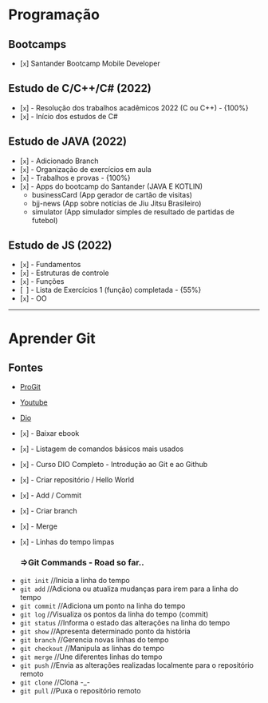 # Programação

## Bootcamps

- [`x`] Santander Bootcamp Mobile Developer

## Estudo de C/C++/C# (2022)

- [`x`] - Resolução dos trabalhos acadêmicos 2022 (C ou C++) - {100%} 
- [`x`] - Início dos estudos de C#

## Estudo de JAVA (2022)

- [`x`] - Adicionado Branch
- [`x`] - Organização de exercícios em aula
- [`x`] - Trabalhos e provas - {100%}
- [`x`] - Apps do bootcamp do Santander (JAVA E KOTLIN)
   - businessCard (App gerador de cartão de visitas)
   - bjj-news (App sobre notícias de Jiu Jitsu Brasileiro)
   - simulator (App simulador simples de resultado de partidas de futebol)



## Estudo de JS (2022)

- [`x`] - Fundamentos
- [`x`] - Estruturas de controle
- [`x`] - Funções
- [` `] - Lista de Exercícios 1 (função) completada - {55%}
- [`x`] - OO

* * * 

# Aprender Git

## Fontes
- [ProGit](https://git-scm.com/book/pt-br/v2)
- [Youtube](https://www.youtube.com/watch?v=2alg7MQ6_sI)
- [Dio](https://web.dio.me/course/introducao-ao-git-e-ao-github/learning/75b9fe49-6ed4-4480-83a7-7e37fc356aa9)

- [`x`] - Baixar ebook
- [`x`] - Listagem de comandos básicos mais usados
- [`x`] - Curso DIO Completo - Introdução ao Git e ao Github
- [`x`] - Criar repositório / Hello World
- [`x`] - Add / Commit 
- [`x`] - Criar branch
- [`x`] - Merge
- [`x`] - Linhas do tempo limpas

   ### =>Git Commands - Road so far..

* `git init` //Inicia a linha do tempo
* `git add` //Adiciona ou atualiza mudanças para irem para a linha do tempo
* `git commit` //Adiciona um ponto na linha do tempo
* `git log` //Visualiza os pontos da linha do tempo (commit)
* `git status` //Informa o estado das alterações na linha do tempo
* `git show` //Apresenta determinado ponto da história
* `git branch` //Gerencia novas linhas do tempo
* `git checkout` //Manipula as linhas do tempo
* `git merge` //Une diferentes linhas do tempo
* `git push` //Envia as alterações realizadas localmente para o repositório remoto
* `git clone` //Clona -_-
* `git pull` //Puxa o repositório remoto
